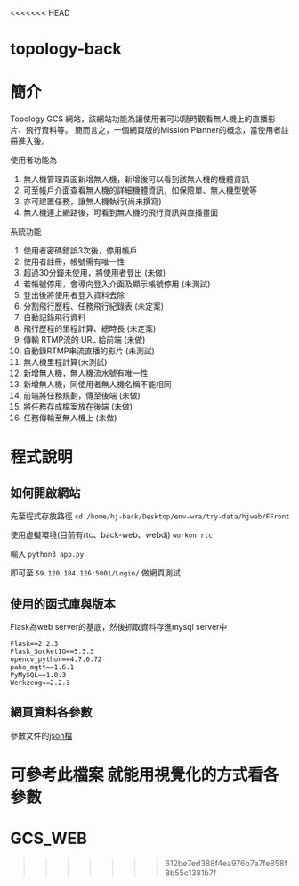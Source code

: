 <<<<<<< HEAD
# topology-back
# 簡介
Topology GCS 網站，該網站功能為讓使用者可以隨時觀看無人機上的直播影片、飛行資料等。
簡而言之，一個網頁版的Mission Planner的概念，當使用者註冊進入後。

使用者功能為
1. 無人機管理頁面新增無人機，新增後可以看到該無人機的機體資訊
2. 可至帳戶介面查看無人機的詳細機體資訊，如保險單、無人機型號等
3. 亦可建置任務，讓無人機執行(尚未撰寫)
4. 無人機連上網路後，可看到無人機的飛行資訊與直播畫面 

系統功能
1. 使用者密碼錯誤3次後，停用帳戶
2. 使用者註冊，帳號需有唯一性
3. 超過30分鐘未使用，將使用者登出 (未做)
4. 若帳號停用，會導向登入介面及顯示帳號停用 (未測試)
5. 登出後將使用者登入資料去除
6. 分割飛行歷程、任務飛行紀錄表 (未定案)
7. 自動記錄飛行資料
8. 飛行歷程的里程計算、總時長 (未定案)
9. 傳輸 RTMP流的 URL 給前端 (未做)
10. 自動錄RTMP串流直播的影片 (未測試)
11. 無人機里程計算(未測試)
12. 新增無人機，無人機流水號有唯一性
13. 新增無人機，同使用者無人機名稱不能相同
14. 前端將任務規劃，傳至後端 (未做)
15. 將任務存成檔案放在後端 (未做)
16. 任務傳輸至無人機上 (未做)

# 程式說明
## 如何開啟網站

先至程式存放路徑 `cd /home/hj-back/Desktop/env-wra/try-data/hjweb/FFront`

使用虛擬環境(目前有rtc、back-web、webdj) `workon rtc`

輸入 `python3 app.py`

即可至 `59.120.184.126:5001/Login/` 做網頁測試

## 使用的函式庫與版本
Flask為web server的基底，然後抓取資料存進mysql server中
```
Flask==2.2.3
Flask_SocketIO==5.3.3
opencv_python==4.7.0.72
paho_mqtt==1.6.1
PyMySQL==1.0.3
Werkzeug==2.2.3
```


## 網頁資料各參數
參數文件的[json檔](https://drive.google.com/file/d/1rEqFnbA-WWDfeJhp1j9xLf_-AYZB85ok/view?usp=share_link)

可參考[此檔案](https://docs.google.com/presentation/d/1SUw9Zk8-8PQJUEiGDZvI6HTvSqwyC5VbsB8AgaBF7c0/edit#slide=id.g24f2fef54e4_0_18)
就能用視覺化的方式看各參數
=======
# GCS_WEB
>>>>>>> 612be7ed388f4ea976b7a7fe858f8b55c1381b7f
